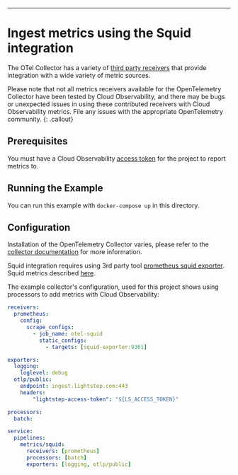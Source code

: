 ---
# Ingest metrics using the Squid integration

The OTel Collector has a variety of [third party receivers](https://github.com/open-telemetry/opentelemetry-collector-contrib/tree/master/receiver) that provide integration with a wide variety of metric sources.

Please note that not all metrics receivers available for the OpenTelemetry Collector have been tested by Cloud Observability, and there may be bugs or unexpected issues in using these contributed receivers with Cloud Observability metrics. File any issues with the appropriate OpenTelemetry community.
{: .callout}

## Prerequisites

You must have a Cloud Observability [access token](/docs/create-and-manage-access-tokens) for the project to report metrics to.

## Running the Example

You can run this example with `docker-compose up` in this directory.

## Configuration

Installation of the OpenTelemetry Collector varies, please refer to the [collector documentation](https://opentelemetry.io/docs/collector/) for more information.

Squid integration requires using 3rd party tool [prometheus squid exporter](https://github.com/boynux/squid-exporter). Squid metrics described [here](https://github.com/boynux/squid-exporter/blob/master/collector/counters.go#L18).

The example collector's configuration, used for this project shows using processors to add metrics with Cloud Observability:

``` yaml
receivers:
  prometheus:
    config:
      scrape_configs:
        - job_name: otel-squid
          static_configs:
            - targets: [squid-exporter:9301]

exporters:
  logging:
    loglevel: debug
  otlp/public:
    endpoint: ingest.lightstep.com:443
    headers:
        "lightstep-access-token": "${LS_ACCESS_TOKEN}"

processors:
  batch:

service:
  pipelines:
    metrics/squid:
      receivers: [prometheus]
      processors: [batch]
      exporters: [logging, otlp/public]
```
